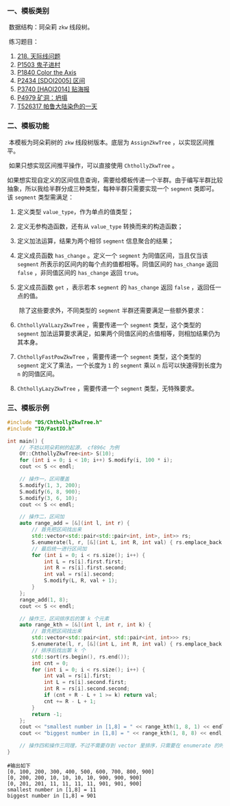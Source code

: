 ### 一、模板类别

​	数据结构：珂朵莉 `zkw` 线段树。

​	练习题目：

1. [218. 天际线问题](https://leetcode.cn/problems/the-skyline-problem/)
2. [P1503 鬼子进村](https://www.luogu.com.cn/problem/P1503)
3. [P1840 Color the Axis](https://www.luogu.com.cn/problem/P1840)
4. [P2434 [SDOI2005] 区间](https://www.luogu.com.cn/problem/P2434)
5. [P3740 [HAOI2014] 贴海报](https://www.luogu.com.cn/problem/P3740)
6. [P4979 矿洞：坍塌](https://www.luogu.com.cn/problem/P4979)
7. [T526317 帕鲁大陆染色的一天](https://www.luogu.com.cn/problem/T526317)



### 二、模板功能

​		本模板为珂朵莉树的 `zkw` 线段树版本。底层为 `AssignZkwTree` ，以实现区间推平。

​		如果只想实现区间推平操作，可以直接使用 `ChthollyZkwTree` 。

​		如果想实现自定义的区间信息查询，需要给模板传递一个半群。由于编写半群比较抽象，所以我给半群分成三种类型，每种半群只需要实现一个 `segment` 类即可。该 `segment` 类型需满足：

1. 定义类型 `value_type`，作为单点的值类型；

2. 定义无参构造函数，还有从 `value_type` 转换而来的构造函数；

3. 定义加法运算，结果为两个相邻 `segment` 信息聚合的结果；

4. 定义成员函数 `has_change` 。定义一个 `segment` 为同值区间，当且仅当该 `segment` 所表示的区间内的每个点的值都相等。同值区间的 `has_change` 返回 `false` ，非同值区间的 `has_change` 返回 `true`。

5. 定义成员函数 `get` ，表示若本 `segment` 的 `has_change` 返回 `false` ，返回任一点的值。

   ​	除了这些要求外，不同类型的 `segment` 半群还需要满足一些额外要求：

1.   `ChthollyValLazyZkwTree` ，需要传递一个 `segment` 类型，这个类型的 `segment` 加法运算要求满足，如果两个同值区间的点值相等，则相加结果仍为其本身。

2.   `ChthollyFastPowZkwTree` ，需要传递一个 `segment` 类型，这个类型的 `segment` 定义了乘法，一个长度为 `1` 的 `segment` 乘以 `n` 后可以快速得到长度为 `n` 的同值区间。

3.   `ChthollyLazyZkwTree` ，需要传递一个 `segment` 类型，无特殊要求。

### 三、模板示例

```c++
#include "DS/ChthollyZkwTree.h"
#include "IO/FastIO.h"

int main() {
    // 不妨以珂朵莉树的起源， cf896c 为例
    OY::ChthollyZkwTree<int> S(10);
    for (int i = 0; i < 10; i++) S.modify(i, 100 * i);
    cout << S << endl;

    // 操作一，区间覆盖
    S.modify(1, 3, 200);
    S.modify(6, 8, 900);
    S.modify(3, 6, 10);
    cout << S << endl;

    // 操作二，区间加
    auto range_add = [&](int l, int r) {
        // 首先把区间找出来
        std::vector<std::pair<std::pair<int, int>, int>> rs;
        S.enumerate(l, r, [&](int L, int R, int val) { rs.emplace_back(std::make_pair(L, R), val); });
        // 最后统一进行区间加
        for (int i = 0; i < rs.size(); i++) {
            int L = rs[i].first.first;
            int R = rs[i].first.second;
            int val = rs[i].second;
            S.modify(L, R, val + 1);
        }
    };
    range_add(1, 8);
    cout << S << endl;

    // 操作三，区间排序后的第 k 个元素
    auto range_kth = [&](int l, int r, int k) {
        // 首先把区间找出来
        std::vector<std::pair<int, std::pair<int, int>>> rs;
        S.enumerate(l, r, [&](int L, int R, int val) { rs.emplace_back(val, std::make_pair(L, R)); });
        // 排序后找出第 k 个
        std::sort(rs.begin(), rs.end());
        int cnt = 0;
        for (int i = 0; i < rs.size(); i++) {
            int val = rs[i].first;
            int L = rs[i].second.first;
            int R = rs[i].second.second;
            if (cnt + R - L + 1 >= k) return val;
            cnt += R - L + 1;
        }
        return -1;
    };
    cout << "smallest number in [1,8] = " << range_kth(1, 8, 1) << endl;
    cout << "biggest number in [1,8] = " << range_kth(1, 8, 8) << endl;

    // 操作四和操作三同理，不过不需要存到 vector 里排序，只需要在 enumerate 的时候计算就行
}
```

```
#输出如下
[0, 100, 200, 300, 400, 500, 600, 700, 800, 900]
[0, 200, 200, 10, 10, 10, 10, 900, 900, 900]
[0, 201, 201, 11, 11, 11, 11, 901, 901, 900]
smallest number in [1,8] = 11
biggest number in [1,8] = 901

```

